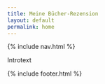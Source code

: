 ```yaml
---
title: Meine Bücher-Rezension
layout: default
permalink: home
---
```

{% include nav.html %}

Introtext

{% include footer.html %}